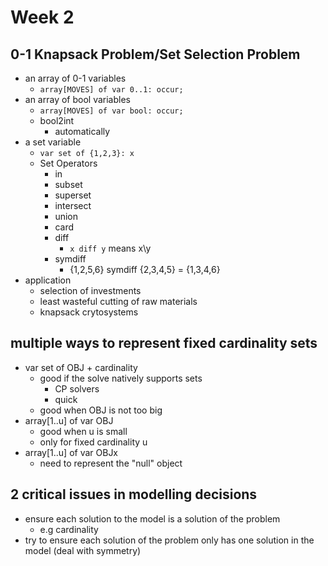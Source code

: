 # Week 2
## 0-1 Knapsack Problem/Set Selection Problem
+ an array of 0-1 variables
    * `array[MOVES] of var 0..1: occur;`
+ an array of bool variables
    * `array[MOVES] of var bool: occur;`
    * bool2int
        - automatically
+ a set variable
    * `var set of {1,2,3}: x` 
    * Set Operators
        - in
        - subset
        - superset
        - intersect
        - union
        - card
        - diff
            + `x diff y` means x\y
        - symdiff
            + {1,2,5,6} symdiff {2,3,4,5} = {1,3,4,6}
+ application
    * selection of investments
    * least wasteful cutting of raw materials
    * knapsack crytosystems

## multiple ways to represent fixed cardinality sets
+ var set of OBJ + cardinality 
    * good if the solve natively supports sets
        - CP solvers
        - quick
    * good when OBJ is not too big
+ array[1..u] of var OBJ
    * good when u is small
    * only for fixed cardinality u
+ array[1..u] of var OBJx
    * need to represent the "null" object

## 2 critical issues in modelling decisions
+ ensure each solution to the model is a solution of the problem
    * e.g cardinality
+ try to ensure each solution of the problem only has one solution in the model (deal with symmetry)

